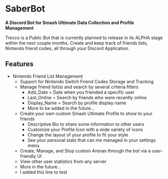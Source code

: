 # SaberBot
**A Discord Bot for Smash Ultimate Data Collection and Profile Management**

Trecco is a Public Bot that is currently planned to release in its ALPHA stage within the next couple months.
Create and keep track of friends lists, Nintendo friend codes, all through your Discord Application.

## Features
* Nintendo Friend List Management
  * Support for Nintendo Switch Friend Codes Storage and Tracking
  * Manage friend list(s) and search by several criteria filters
    * Add_Date = Date when you friended a specific user
    * Last_Online = Search by friends who were recently online
    * Display_Name = Search by profile display name
    * More to be added in the future...
  * Create your own custom Smash Ultimate Profile to show to your friends
    * Descriptive Bio to share some information to other users
    * Customize your Profile Icon with a wide variety of icons
    * Change the layout of your profile to fit your style
    * See your personal stats that can me managed in your settings menu
  * Create, Manage, and Stop custom Arenas through the bot via a user-friendly UI
  * View other user statistics from any server
  * More in the future...
  * I added this line to test
